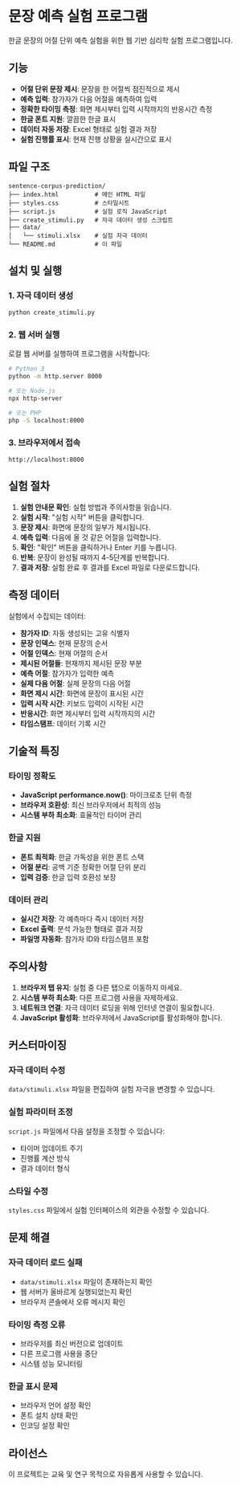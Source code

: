 # 문장 예측 실험 프로그램

한글 문장의 어절 단위 예측 실험을 위한 웹 기반 심리학 실험 프로그램입니다.

## 기능

- **어절 단위 문장 제시**: 문장을 한 어절씩 점진적으로 제시
- **예측 입력**: 참가자가 다음 어절을 예측하여 입력
- **정확한 타이밍 측정**: 화면 제시부터 입력 시작까지의 반응시간 측정
- **한글 폰트 지원**: 깔끔한 한글 표시
- **데이터 자동 저장**: Excel 형태로 실험 결과 저장
- **실험 진행률 표시**: 현재 진행 상황을 실시간으로 표시

## 파일 구조

```
sentence-corpus-prediction/
├── index.html          # 메인 HTML 파일
├── styles.css          # 스타일시트
├── script.js           # 실험 로직 JavaScript
├── create_stimuli.py   # 자극 데이터 생성 스크립트
├── data/
│   └── stimuli.xlsx    # 실험 자극 데이터
└── README.md           # 이 파일
```

## 설치 및 실행

### 1. 자극 데이터 생성
```bash
python create_stimuli.py
```

### 2. 웹 서버 실행
로컬 웹 서버를 실행하여 프로그램을 시작합니다:

```bash
# Python 3
python -m http.server 8000

# 또는 Node.js
npx http-server

# 또는 PHP
php -S localhost:8000
```

### 3. 브라우저에서 접속
```
http://localhost:8000
```

## 실험 절차

1. **실험 안내문 확인**: 실험 방법과 주의사항을 읽습니다.
2. **실험 시작**: "실험 시작" 버튼을 클릭합니다.
3. **문장 제시**: 화면에 문장의 일부가 제시됩니다.
4. **예측 입력**: 다음에 올 것 같은 어절을 입력합니다.
5. **확인**: "확인" 버튼을 클릭하거나 Enter 키를 누릅니다.
6. **반복**: 문장이 완성될 때까지 4-5단계를 반복합니다.
7. **결과 저장**: 실험 완료 후 결과를 Excel 파일로 다운로드합니다.

## 측정 데이터

실험에서 수집되는 데이터:

- **참가자 ID**: 자동 생성되는 고유 식별자
- **문장 인덱스**: 현재 문장의 순서
- **어절 인덱스**: 현재 어절의 순서
- **제시된 어절들**: 현재까지 제시된 문장 부분
- **예측 어절**: 참가자가 입력한 예측
- **실제 다음 어절**: 실제 문장의 다음 어절
- **화면 제시 시간**: 화면에 문장이 표시된 시간
- **입력 시작 시간**: 키보드 입력이 시작된 시간
- **반응시간**: 화면 제시부터 입력 시작까지의 시간
- **타임스탬프**: 데이터 기록 시간

## 기술적 특징

### 타이밍 정확도
- **JavaScript performance.now()**: 마이크로초 단위 측정
- **브라우저 호환성**: 최신 브라우저에서 최적의 성능
- **시스템 부하 최소화**: 효율적인 타이머 관리

### 한글 지원
- **폰트 최적화**: 한글 가독성을 위한 폰트 스택
- **어절 분리**: 공백 기준 정확한 어절 단위 분리
- **입력 검증**: 한글 입력 호환성 보장

### 데이터 관리
- **실시간 저장**: 각 예측마다 즉시 데이터 저장
- **Excel 출력**: 분석 가능한 형태로 결과 저장
- **파일명 자동화**: 참가자 ID와 타임스탬프 포함

## 주의사항

1. **브라우저 탭 유지**: 실험 중 다른 탭으로 이동하지 마세요.
2. **시스템 부하 최소화**: 다른 프로그램 사용을 자제하세요.
3. **네트워크 연결**: 자극 데이터 로딩을 위해 인터넷 연결이 필요합니다.
4. **JavaScript 활성화**: 브라우저에서 JavaScript를 활성화해야 합니다.

## 커스터마이징

### 자극 데이터 수정
`data/stimuli.xlsx` 파일을 편집하여 실험 자극을 변경할 수 있습니다.

### 실험 파라미터 조정
`script.js` 파일에서 다음 설정을 조정할 수 있습니다:
- 타이머 업데이트 주기
- 진행률 계산 방식
- 결과 데이터 형식

### 스타일 수정
`styles.css` 파일에서 실험 인터페이스의 외관을 수정할 수 있습니다.

## 문제 해결

### 자극 데이터 로드 실패
- `data/stimuli.xlsx` 파일이 존재하는지 확인
- 웹 서버가 올바르게 실행되었는지 확인
- 브라우저 콘솔에서 오류 메시지 확인

### 타이밍 측정 오류
- 브라우저를 최신 버전으로 업데이트
- 다른 프로그램 사용을 중단
- 시스템 성능 모니터링

### 한글 표시 문제
- 브라우저 언어 설정 확인
- 폰트 설치 상태 확인
- 인코딩 설정 확인

## 라이선스

이 프로젝트는 교육 및 연구 목적으로 자유롭게 사용할 수 있습니다.


